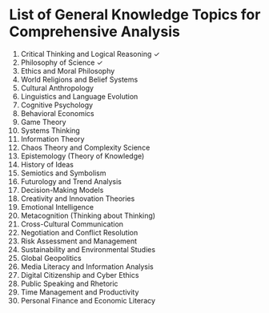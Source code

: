 # List of General Knowledge Topics for Comprehensive Analysis

1. Critical Thinking and Logical Reasoning ✓
2. Philosophy of Science ✓
3. Ethics and Moral Philosophy
4. World Religions and Belief Systems
5. Cultural Anthropology
6. Linguistics and Language Evolution
7. Cognitive Psychology
8. Behavioral Economics
9. Game Theory
10. Systems Thinking
11. Information Theory
12. Chaos Theory and Complexity Science
13. Epistemology (Theory of Knowledge)
14. History of Ideas
15. Semiotics and Symbolism
16. Futurology and Trend Analysis
17. Decision-Making Models
18. Creativity and Innovation Theories
19. Emotional Intelligence
20. Metacognition (Thinking about Thinking)
21. Cross-Cultural Communication
22. Negotiation and Conflict Resolution
23. Risk Assessment and Management
24. Sustainability and Environmental Studies
25. Global Geopolitics
26. Media Literacy and Information Analysis
27. Digital Citizenship and Cyber Ethics
28. Public Speaking and Rhetoric
29. Time Management and Productivity
30. Personal Finance and Economic Literacy
